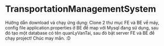# TransportationManagementSystem
Hướng dẫn download và chạy ứng dụng:
Clone 2 thư mục FE và BE về máy, config file application.properties ở BE để map với Mysql đang sử dụng, sau đó tạo một database có tên quanLyVanTai, sau đó bật server FE và BE để chạy project!
Chúc may mắn. :D 
